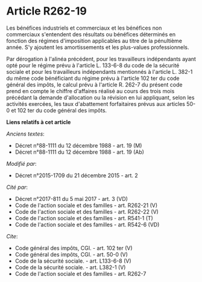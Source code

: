 # Article R262-19

Les bénéfices industriels et commerciaux et les bénéfices non commerciaux s'entendent des résultats ou bénéfices déterminés
en fonction des régimes d'imposition applicables au titre de la pénultième année. S'y ajoutent les amortissements et les
plus-values professionnels. 

Par dérogation à l'alinéa précédent, pour les travailleurs indépendants ayant opté pour le régime prévu à l'article L.
133-6-8 du code de la sécurité sociale et pour les travailleurs indépendants mentionnés à l'article L. 382-1 du même code
bénéficiant du régime prévu à l'article 102 ter du code général des impôts, le calcul prévu à l'article R. 262-7 du présent
code prend en compte le chiffre d'affaires réalisé au cours des trois mois précédant la demande d'allocation ou la révision
en lui appliquant, selon les activités exercées, les taux d'abattement forfaitaires prévus aux articles 50-0 et 102 ter du
code général des impôts.

**Liens relatifs à cet article**

_Anciens textes_:

  - Décret n°88-1111 du 12 décembre 1988 - art. 19 (M)
  - Décret n°88-1111 du 12 décembre 1988 - art. 19 (Ab)

_Modifié par_:

  - Décret n°2015-1709 du 21 décembre 2015 - art. 2

_Cité par_:

  - Décret n°2017-811 du 5 mai 2017 - art. 3 (VD)
  - Code de l'action sociale et des familles - art. R262-21 (V)
  - Code de l'action sociale et des familles - art. R262-22 (V)
  - Code de l'action sociale et des familles - art. R541-1 (T)
  - Code de l'action sociale et des familles - art. R542-6 (VD)

_Cite_:

  - Code général des impôts, CGI. - art. 102 ter (V)
  - Code général des impôts, CGI. - art. 50-0 (V)
  - Code de la sécurité sociale. - art. L133-6-8 (V)
  - Code de la sécurité sociale. - art. L382-1 (V)
  - Code de l'action sociale et des familles - art. R262-7
